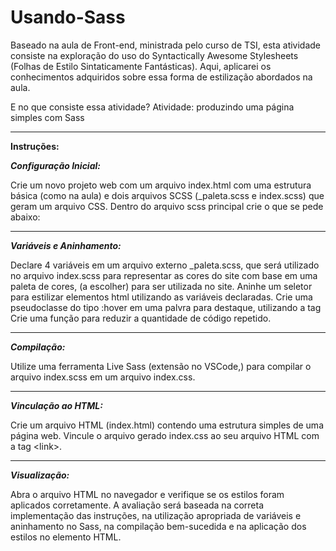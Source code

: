 # Usando-Sass
Baseado na aula de Front-end, ministrada pelo curso de TSI, esta atividade consiste na exploração do uso do Syntactically Awesome Stylesheets (Folhas de Estilo Sintaticamente Fantásticas). Aqui, aplicarei os conhecimentos adquiridos sobre essa forma de estilização abordados na aula.

 E no que consiste essa atividade? 
 Atividade: produzindo uma página simples com Sass

<hr>
<b>Instruções:</b> 

 <b><i>Configuração Inicial:</b></i>

Crie um novo projeto web com um arquivo index.html com uma estrutura básica (como na aula) e dois arquivos SCSS (_paleta.scss e index.scss) que geram um arquivo CSS. Dentro do arquivo scss principal crie o que se pede abaixo:

<hr>
<b><i> Variáveis e Aninhamento:</b></i>

Declare 4 variáveis em um arquivo externo _paleta.scss, que será utilizado no arquivo index.scss para representar as cores do site com base em uma paleta de cores, (a escolher) para ser utilizada no site.
Aninhe um seletor para estilizar elementos html utilizando as variáveis declaradas.
Crie uma pseudoclasse do tipo :hover em uma palvra para destaque, utilizando a tag <span>
Crie uma função para reduzir a quantidade de código repetido.

<hr>

<b><i>Compilação:</b></i>

Utilize uma ferramenta Live Sass (extensão no VSCode,) para compilar o arquivo index.scss em um arquivo index.css. 
<hr>
<b><i>Vinculação ao HTML:</b></i>

Crie um arquivo HTML (index.html) contendo uma estrutura simples de uma página web.
Vincule o arquivo gerado index.css ao seu arquivo HTML com a tag <link<link>>.
<hr>
<b><i>Visualização:</b></i>

Abra o arquivo HTML no navegador e verifique se os estilos foram aplicados corretamente.
A avaliação será baseada na correta implementação das instruções, na utilização apropriada de variáveis e aninhamento no Sass, na compilação bem-sucedida e na aplicação dos estilos no elemento HTML.

